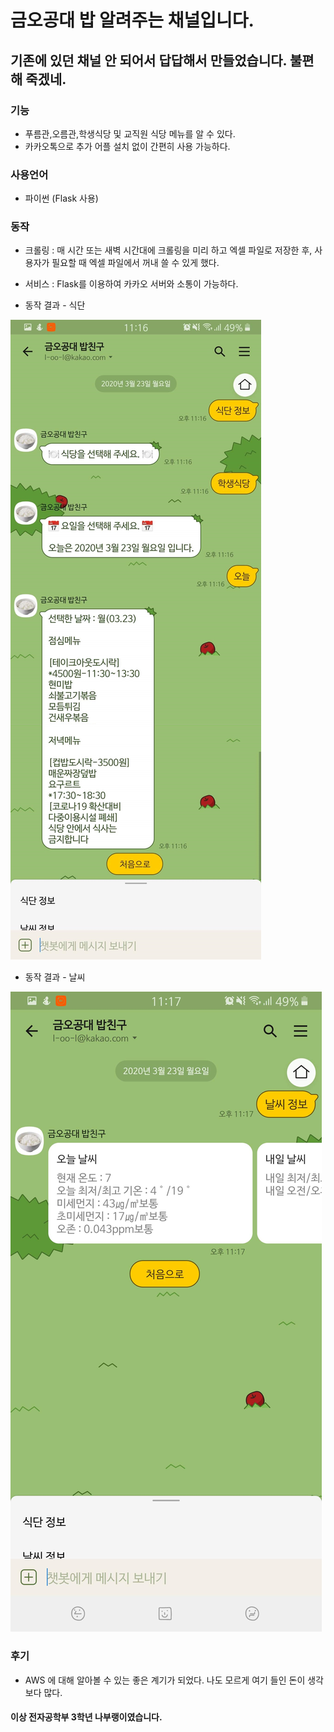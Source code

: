 # 금오공대 밥 알려주는 채널입니다.

## 기존에 있던 채널 안 되어서 답답해서 만들었습니다. 불편해 죽겠네.

### 기능

- 푸름관,오름관,학생식당 및 교직원 식당 메뉴를 알 수 있다.
- 카카오톡으로 추가 어플 설치 없이 간편히 사용 가능하다.

### 사용언어

- 파이썬 (Flask 사용)

### 동작

- 크롤링 : 매 시간 또는 새벽 시간대에 크롤링을 미리 하고 엑셀 파일로 저장한 후, 사용자가 필요할 때 엑셀 파일에서 꺼내 쓸 수 있게 했다.

- 서비스 : Flask를 이용하여 카카오 서버와 소통이 가능하다.

- 동작 결과 - 식단

<img src = "/img/bob.jpg"></img>

- 동작 결과 - 날씨

<img src = "/img/weather.jpg"></img>

### 후기

- AWS 에 대해 알아볼 수 있는 좋은 계기가 되었다. 나도 모르게 여기 들인 돈이 생각보다 많다.



#### 이상 전자공학부 3학년 나부랭이였습니다.
